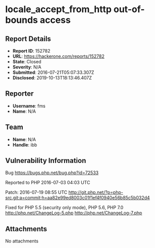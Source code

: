 # locale_accept_from_http out-of-bounds access

## Report Details
- **Report ID**: 152782
- **URL**: https://hackerone.com/reports/152782
- **State**: Closed
- **Severity**: N/A
- **Submitted**: 2016-07-21T05:07:33.307Z
- **Disclosed**: 2019-10-13T18:13:46.407Z

## Reporter
- **Username**: fms
- **Name**: N/A

## Team
- **Name**: N/A
- **Handle**: ibb

## Vulnerability Information
Bug 
https://bugs.php.net/bug.php?id=72533

Reported to PHP 
2016-07-03 04:03 UTC

Patch:
2016-07-19 08:55 UTC
http://git.php.net/?p=php-src.git;a=commit;h=aa82e99ed8003c01f1ef4f0940e56b85c5b032d4

Fixed for PHP 5.5 (security only mode), PHP 5.6, PHP 7.0
http://php.net/ChangeLog-5.php
http://php.net/ChangeLog-7.php

## Attachments
No attachments

